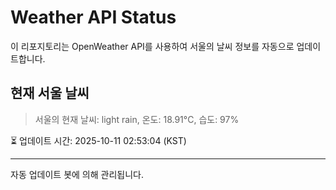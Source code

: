 
# Weather API Status

이 리포지토리는 OpenWeather API를 사용하여 서울의 날씨 정보를 자동으로 업데이트합니다.

## 현재 서울 날씨
> 서울의 현재 날씨: light rain, 온도: 18.91°C, 습도: 97%

⏳ 업데이트 시간: 2025-10-11 02:53:04 (KST)

---
자동 업데이트 봇에 의해 관리됩니다.
